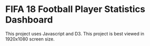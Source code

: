 # FIFA 18 Football Player Statistics Dashboard

This project uses Javascript and D3. 
This project is best viewed in 1920x1080 screen size.
